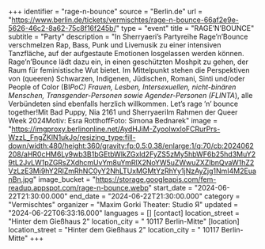+++
identifier = "rage-n-bounce"
source = "Berlin.de"
url = "https://www.berlin.de/tickets/vermischtes/rage-n-bounce-66af2e9e-5626-46c2-8a62-75c8f16f245b/"
type = "event"
title = "RAGE’N’BOUNCE"
subtitle = "Party"
description = "In Sherryaeri’s Partyreihe Rage’n’Bounce verschmelzen Rap, Bass, Punk und Livemusik zu einer intensiven Tanzfläche, auf der aufgestaute Emotionen losgelassen werden können. Rage’n’Bounce lädt dazu ein, in einen geschützten Moshpit zu gehen, der Raum für feministische Wut bietet. Im Mittelpunkt stehen die Perspektiven von (queeren) Schwarzen, Indigenen, Jüdischen, Romani, Sinti und/oder People of Color (BI*PoC) Frauen, Lesben, Intersexuellen, nicht-binären Menschen, Transgender-Personen sowie Agender-Personen (FLINTA*), alle Verbündeten sind ebenfalls herzlich willkommen. Let’s rage ’n’ bounce together!Mit Bad Puppy, Nia 2161 und SherryaeriIm Rahmen der Queer Week 2024Motiv: Esra RotthoffFoto: Simona Bednarek"
image = "https://imgproxy.berlinonline.net/AydHJiM-ZyoolwxloFCRurPrs-WzzL_FngZKlN1ukJo/resizing_type:fill-down/width:480/height:360/gravity:fp:0.5:0.38/enlarge:1/q:70/cb:2024062208/aHR0cHM6Ly9wb3B1bGEtbWlkZGxld2FyZS5zMy5hbWF6b25hd3MuY29tL2JvLW1pZGRsZXdhcmUvYm8uYmRlX2NoYW5uZWwuZXZlbnQvaW1hZ2VzLzE3Mi9hY2RlZmRhNC0yY2NhLTUxMGMtYzRhYy1jNzAyZjg1NmI4M2EuanBn.jpg"
image_bucket = "https://storage.googleapis.com/fem-readup.appspot.com/rage-n-bounce.webp"
start_date = "2024-06-22T21:30:00.000"
end_date = "2024-06-22T21:30:00.000"
category = "Vermischtes"
organizer = "Maxim Gorki Theater: Studio Я"
updated = "2024-06-22T06:33:16.000"
languages = []
[contact]
location_street = "Hinter dem Gießhaus 2"
location_city = " 10117 Berlin-Mitte"
[location]
location_street = "Hinter dem Gießhaus 2"
location_city = " 10117 Berlin-Mitte"
+++